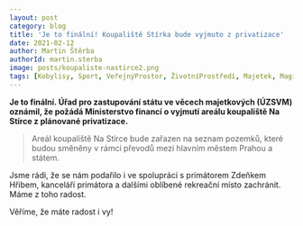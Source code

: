 ```yaml
---
layout: post
category: blog
title: 'Je to finální! Koupaliště Stírka bude vyjmuto z privatizace'
date: 2021-02-12
author: Martin Štěrba
authorId: martin.sterba
image: posts/koupaliste-nastirce2.png
tags: [Kobylisy, Sport, VeřejnýProstor, ŽivotníProstředí, Majetek, Magistrát]
---
```


**Je to finální. Úřad pro zastupování státu ve věcech majetkových (ÚZSVM) oznámil, že požádá Ministerstvo financí o vyjmutí areálu koupaliště Na Stírce z plánované privatizace.** 

> Areál koupaliště Na Stírce bude zařazen na seznam pozemků, které budou směněny v rámci převodů mezi hlavním městem Prahou a státem. 

Jsme rádi, že se nám podařilo i ve spolupráci s primátorem Zdeňkem Hřibem, kanceláří primátora a dalšími oblíbené rekreační místo zachránit. Máme z toho radost. 

Věříme, že máte radost i vy!

